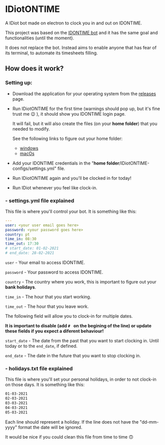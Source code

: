 # IDiotONTIME

A IDiot bot made on electron to clock you in and out on IDONTIME.

This project was based on the [IDONTIME bot](https://github.com/HelgeG/idontime-bot) and it has the same goal and functionalities (until the moment).

It does not replace the bot. Instead aims to enable anyone that has fear of its terminal, to automate its timesheets filling.

## How does it work?

### Setting up:
- Download the application for your operating system from the [releases](https://github.com/fofinho666/idiotontime/releases) page.

- Run IDiotONTIME for the first time (warnings should pop up, but it's fine trust me 😉 ), it should show you IDONTIME login page.

  It will fail, but it will also create the files (on your **home folder**) that you needed to modify. 
  
  See the following links to figure out your home folder: 
  - [windows](https://www.computerhope.com/issues/ch000109.htm#where)
  - [macOs](https://www.cnet.com/how-to/how-to-find-your-macs-home-folder-and-add-it-to-finder/)

- Add your IDONTIME credentials in the "**home folder**/IDiotONTIME-configs/settings.yml" file.

- Run IDiotONTIME again and you'll be clocked in for today!

- Run IDiot whenever you feel like clock-in.

### - settings.yml file explained
This file is where you'll control your bot. It is something like this:
```yaml
---
user: <your user email goes here>
password: <your password goes here>
country: pt
time_in: 08:30
time_out: 17:30
# start_date: 01-02-2021
# end_date: 28-02-2021
```
`user` - Your email to access IDONTIME.

`password` - Your password to access IDONTIME.

`country` - The country where you work, this is important to figure out your **bank holidays**.

`time_in` - The hour that you start working.

`time_out` - The hour that you leave work.

The following field will allow you to clock-in for multiple dates.

**It is important to disable (add `# ` on the begining of the line) or update these fields if you expect a diferent behaviour!**

`start_date` - The date from the past that you want to start clocking in. Until today or to the `end_date`, if defined.

`end_date` - The date in the future that you want to stop clocking in.

### - holidays.txt file explained
This file is where you'll set your personal holidays, in order to not clock-in on those days. It is something like this:
```txt
01-03-2021
02-03-2021
03-03-2021
04-03-2021
05-03-2021
```
Each line should represent a holiday. If the line does not have the "dd-mm-yyyy" format the date will be ignored.

It would be nice if you could clean this file from time to time 🙃
